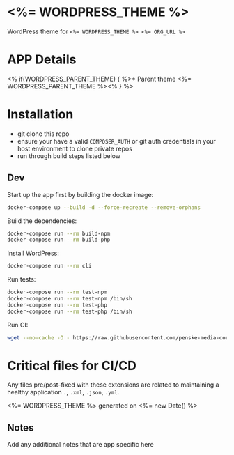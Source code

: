 # <%= WORDPRESS_THEME %>

WordPress theme for `<%= WORDPRESS_THEME %> <%= ORG_URL %>`

APP Details
=============
<% if(WORDPRESS_PARENT_THEME) { %>* Parent theme <%= WORDPRESS_PARENT_THEME %><% } %>

Installation
============
* git clone this repo
* ensure your have a valid `COMPOSER_AUTH` or git auth credentials in your host environment to clone private repos
* run through build steps listed below

Dev
-----
Start up the app first by building the docker image:
```sh
docker-compose up --build -d --force-recreate --remove-orphans
```

Build the dependencies:
```sh
docker-compose run --rm build-npm
docker-compose run --rm build-php
```

Install WordPress:
```sh
docker-compose run --rm cli
```

Run tests:
```sh
docker-compose run --rm test-npm
docker-compose run --rm test-npm /bin/sh
docker-compose run --rm test-php
docker-compose run --rm test-php /bin/sh
```

Run CI:
```sh
wget --no-cache -O - https://raw.githubusercontent.com/penske-media-corp/alpine-wordpress/master/_ss/global/_ss-ci.sh | sh
```

Critical files for CI/CD
=============
Any files pre/post-fixed with these extensions are related to maintaining a healthy application `.`, `.xml`, `.json`, `.yml`.

<%= WORDPRESS_THEME %> generated on <%= new Date() %>

Notes
-----
Add any additional notes that are app specific here
